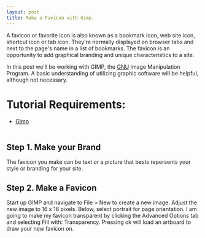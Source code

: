 ```yaml
---
layout: post
title: Make a Favicon with Gimp.
---
```


<div class="message">
  A favicon or favorite icon is also known as a bookmark icon, web site icon, shortcut icon or tab icon. They're normally displayed on browser tabs and next to the page's name in a list of bookmarks. The favicon is an opportunity to add graphical branding and unique characteristics to a site.
</div>

In this post we'll be working with GIMP, the <a href="http://www.gnu.org/gnu/thegnuproject.en.html">GNU</a> Image Manipulation Program. A basic understanding of utilizing graphic software will be helpful, although not necessary.

# Tutorial Requirements:

- [Gimp](http://www.gimp.org/downloads/)
</br></br>

## Step 1. Make your Brand

The favicon you make can be text or a picture that bests repersents your style or branding for your site.   

## Step 2. Make a Favicon

Start up GIMP and navigate to File > New to create a new image. Adjust the new image to 16 x 16 pixels. Below, select portrait for page orientation. I am going to make my favicon transparent by clicking the Advanced Options tab and selecting Fill with: Transparency. Pressing ok will load an artboard to draw your new favicon on.
